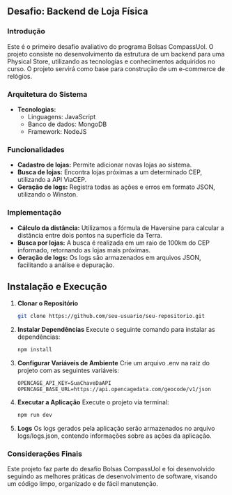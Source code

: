 ## Desafio: Backend de Loja Física

### Introdução
Este é o primeiro desafio avaliativo do programa Bolsas CompassUol. O projeto consiste no desenvolvimento da estrutura de um backend para uma Physical Store, utilizando as tecnologias e conhecimentos adquiridos no curso. O projeto servirá como base para construção de um e-commerce de relógios.

### Arquitetura do Sistema
* **Tecnologias:**
  * Linguagens: JavaScript
  * Banco de dados: MongoDB 
  * Framework: NodeJS

### Funcionalidades
* **Cadastro de lojas:** Permite adicionar novas lojas ao sistema.
* **Busca de lojas:** Encontra lojas próximas a um determinado CEP, utilizando a API ViaCEP.
* **Geração de logs:** Registra todas as ações e erros em formato JSON, utilizando o Winston.

### Implementação
* **Cálculo da distância:** Utilizamos a fórmula de Haversine para calcular a distância entre dois pontos na superfície da Terra.
* **Busca por lojas:** A busca é realizada em um raio de 100km do CEP informado, retornando as lojas mais próximas.
* **Geração de logs:** Os logs são armazenados em arquivos JSON, facilitando a análise e depuração.

## Instalação e Execução

1. **Clonar o Repositório**

    ```bash
    git clone https://github.com/seu-usuario/seu-repositorio.git

2. **Instalar Dependências**
Execute o seguinte comando para instalar as dependências:
    ```bash
    npm install

3. **Configurar Variáveis de Ambiente**
Crie um arquivo .env na raiz do projeto com as seguintes variáveis:
    ```bach
    OPENCAGE_API_KEY=SuaChaveDaAPI
    OPENCAGE_BASE_URL=https://api.opencagedata.com/geocode/v1/json

4. **Executar a Aplicação**
Execute o projeto via terminal:
    ```bash	
    npm run dev  

5. **Logs**
Os logs gerados pela aplicação serão armazenados no arquivo logs/logs.json, contendo informações sobre as ações da aplicação.

### Considerações Finais
Este projeto faz parte do desafio Bolsas CompassUol e foi desenvolvido seguindo as melhores práticas de desenvolvimento de software, visando um código limpo, organizado e de fácil manutenção.

